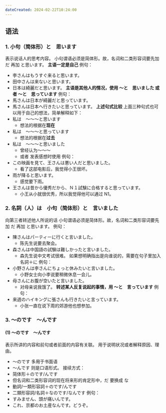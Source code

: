 ```yaml
---
dateCreated: 2024-02-22T10:24:00
---
```

## 语法
### 1. 小句（简体形）と　思います
表示说话人的思考内容。
小句谓语必须是简体形。故，名词和二类形容词要先加 だ 再加 と思います。
**主语一定是自己**
例句：
- 李さんはもうすぐ来ると思います。
- 田中さんは来ないと思います。
- 日本は綺麗だと思います。
**主语是其他人的情况，使用 〜と　思いました 或者 〜と　思っています**
例句：
- 馬さんは日本が綺麗だと思っています。
- 馬さんは日本へ行きたいと思っています。
**上述句式比较**
上面三种句式也可以用于自己的想法，简单解释如下：
- 私は　〜〜〜と思います
	- 想法的根据在**现在**
- 私は　〜〜〜と思っています
	- 想法的根据在**过去**
- 私は　〜〜〜と思いました
	- 曾经认为〜〜〜
	- 或者 发表感想时使用
例句：
- この映画を見て、王さんは悪い人だと思いました。
	- 看了这部电影后，我觉得小王很坏。
- 雨が降ると思います。
	- 感觉要下雨。
- 王さんは昔から優秀だから、Ｎ１試験に合格すると思っています。
	- 小王从小就很优秀，所以我觉得他可以通过 N1。
### 2. 名詞（人）は　小句（简体形）と　言いました
向第三者转述他人所说的话
小句谓语必须是简体形。故，名词和二类形容词要先加 だ 再加 と思います。
例句：
- 陳さんはパーティーに行くと言いました。
	- 陈先生说要去聚会。
- 森さんは中国語の試験は難しかったと言いました。
	- 森先生说中文考试很难。
如果想明确指出是向谁说的，需要在句子里加入 名詞＋に
例句：
- 小野さんは李さんにちょっと休みたいと言いました。
	- 小野女士向小李说要稍微休息一会儿。
- 母さんにお腹が空いたと言いました。
	- 对母亲说我饿了。
**转述某人反复说起的事情，用 〜と　言っています**
例句：
- 来週のハイキングに張さんも行きたいと言っています。
	- 小张一直在说下周的郊游他也想参加。
### 3. 〜のです　〜んです
#### (1) 〜のです　〜んです
表示所讲的内容和前句或者前面的内容有关联。
用于说明状况或者解释原因、理由。
- 〜のです 多用于书面语
- 〜んです 则是口语形式。
接续方式：
- 简体形＋のです/んです
- 但名词和二类形容词的现在将来形的肯定形中，だ 要换成 な
- 動詞/一類形容詞＋のです/んです
- 二類形容詞/名詞＋なのです/なんです
例句：
- すみません、頭が痛いんです。
- これ、京都のお土産なんです。どうぞ。